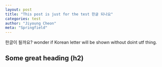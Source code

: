 ```yaml
---
layout: post
title: "This post is just for the test 한글 되나요"
categories: test
author: "Jiyoung Cheon"
meta: "Springfield"
---
```


한글이 될까요? wonder if Korean letter will be shown without doint utf thing.

## Some great heading (h2)


